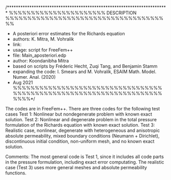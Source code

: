 /************************************************************************
%%%%%%%%%%%%%%%%%%%%%% DESCRIPTION %%%%%%%%%%%%%%%%%%%%%%%%%%%%%%%%%%%%%%
 * A posteriori error estimates for the Richards equation
 * authors: K. Mitra, M. Vohralik 
 * link: 
 * usage: script for FreeFem++ 
 * file: Main_aposteriori.edp  
 * author: Koondanibha Mitra
 * based on scripts by Fréderic Hecht, Zuqi Tang, and Benjamin Stamm
 * expanding the code:  I. Smears and M. Vohralík, ESAIM Math. Model. Numer. Anal. (2020)
 * Aug 2021 
%%%%%%%%%%%%%%%%%%%%%%%%%%%%%%%%%%%%%%%%%%%%%%%%%%%%%%%%%%%%%%%%%%%%%%%%*/

The codes are in FreeFem++. There are three codes for the following test cases
Test 1: Nonlinear but nondegenerate problem with known exact solution.
Test 2: Nonlinear and degenerate problem  in the total pressure formulation of the Richards equation with known exact solution.
Test 3: Realistic case, nonlinear, degenerate with heterogeneous and anisotropic absolute permeability, mixed boundary conditions (Neumann + Dirichlet), discontinuous initial condition, non-uniform mesh, and no known exact solution.

Comments:
The most general code is Test 1, since it includes all code parts in the pressure formulation, including exact error computating. The realistic case (Test 3) uses more general meshes and absolute permeability functions.
